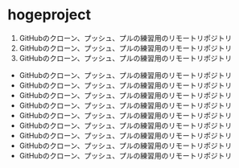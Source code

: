 # hogeproject

1. GitHubのクローン、プッシュ、プルの練習用のリモートリポジトリ
1. GitHubのクローン、プッシュ、プルの練習用のリモートリポジトリ
1. GitHubのクローン、プッシュ、プルの練習用のリモートリポジトリ
- GitHubのクローン、プッシュ、プルの練習用のリモートリポジトリ
- GitHubのクローン、プッシュ、プルの練習用のリモートリポジトリ
- GitHubのクローン、プッシュ、プルの練習用のリモートリポジトリ
- GitHubのクローン、プッシュ、プルの練習用のリモートリポジトリ
- GitHubのクローン、プッシュ、プルの練習用のリモートリポジトリ
- GitHubのクローン、プッシュ、プルの練習用のリモートリポジトリ
- GitHubのクローン、プッシュ、プルの練習用のリモートリポジトリ
- GitHubのクローン、プッシュ、プルの練習用のリモートリポジトリ
- GitHubのクローン、プッシュ、プルの練習用のリモートリポジトリ
